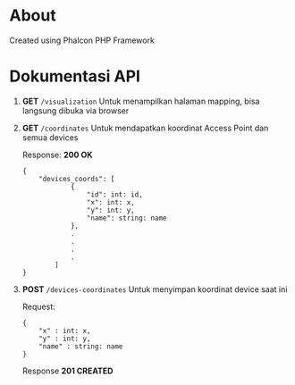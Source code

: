 # About
Created using Phalcon PHP Framework

# Dokumentasi API

1. **GET** `/visualization`
    Untuk menampilkan halaman mapping, bisa langsung dibuka via browser

2. **GET** `/coordinates`
    Untuk mendapatkan koordinat Access Point dan semua devices

    Response: **200 OK**
    ```
    {
        "devices_coords": [
                {
                    "id": int: id,
                    "x": int: x,
                    "y": int: y,
                    "name": string: name
                },
                .
                .
                .
                .
            ]
    }
    ```

3. **POST** `/devices-coordinates`
    Untuk menyimpan koordinat device saat ini
    
    Request:
    ```
    {
    	"x" : int: x,
    	"y" : int: y,
    	"name" : string: name
    }
    ```
    
    Response **201 CREATED**